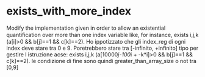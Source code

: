 # exists_with_more_index
Modify the implementation given in order to allow an existential quantiﬁcation over more than one index variable like, for instance, exists i,j,k (a[i]>0 &amp;&amp; b[j]==1 &amp;&amp; c[k]==2).
Ho ippotizzato che gli index_reg di ogni index deve stare tra 0 e 9. Poretrebbero stare tra [-infinito, +infinito] tipo per gestire l istruzione acse: exists i,j,k (a[10000*j-100*i + -k*i]>0 && b[j]==1 && c[k]==2). le condizione di fine sono quindi greater_than_array_size o not tra [0,9]
